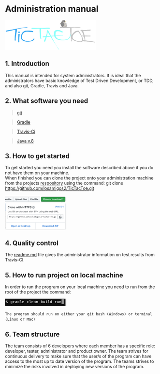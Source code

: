 # Administration manual

<img src="images/Logo.png" height="100" width="300">

## 1. Introduction
This manual is intended for system administrators. It is ideal that the administrators have basic knowledge of Test Driven Development, or TDD, and also git, Gradle, Travis and Java.

## 2. What software you need
> [git](https://git-scm.com/downloads)

> [Gradle](https://gradle.org/install/)

> [Travis-Ci](https://travis-ci.org/)

> [Java v.8](https://java.com/en/download/)

## 3. How to get started
To get started you need you install the software described above if you do not have them on your machine.  
When finished you can clone the project onto your administration machine from the projects [respository](https://github.com/losamigos2/TicTacToe)
 using the command: git clone https://github.com/losamigos2/TicTacToe.git

<img src="images/Gitclone.png" width="200">

## 4. Quality control
The [readme.md](https://github.com/losamigos2/TicTacToe/blob/master/README.md) file gives the administrator information on test results from Travis-CI.

## 5. How to run project on local machine
In order to run the program on your local machine you need to run from the root of the project the command:

<img src="images/Gradlerun.png" width="200">

```The program should run on either your git bash (Windows) or terminal (Linux or Mac)```

## 6. Team structure
The team consists of 6 developers where each member has a specific role: developer, tester, administrator and product owner. The team strives for continuous delivery to make sure that the user/s of the program can have access to the most up to date version of the program. The teams strives to minimize the risks involved in deploying new versions of the program.
